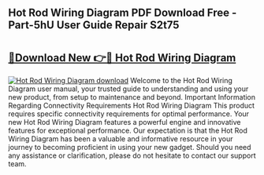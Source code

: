 ## Hot Rod Wiring Diagram PDF Download Free - Part-5hU User Guide Repair S2t75

# <h2><a href="http://dftu81.blite.top/?on=Hot+Rod+Wiring+Diagram">🔗Download New 👉🔴 Hot Rod Wiring Diagram</a></h2>

[![Hot Rod Wiring Diagram download](https://i.imgur.com/lujVjoI.png)](http://dftu81.blite.top/?on=Hot+Rod+Wiring+Diagram)
Welcome to the Hot Rod Wiring Diagram user manual, your trusted guide to understanding and using your new product, from setup to maintenance and beyond. Important Information Regarding Connectivity Requirements Hot Rod Wiring Diagram This product requires specific connectivity requirements for optimal performance. Your new Hot Rod Wiring Diagram features a powerful engine and innovative features for exceptional performance. Our expectation is that the Hot Rod Wiring Diagram has been a valuable and informative resource in your journey to becoming proficient in using your new gadget. Should you need any assistance or clarification, please do not hesitate to contact our support team.
